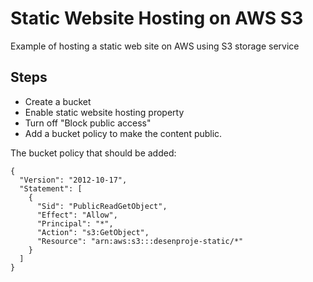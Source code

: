 # Static Website Hosting on AWS S3
Example of hosting a static web site on AWS using S3 storage service

## Steps
- Create a bucket
- Enable static website hosting property
- Turn off "Block public access"
- Add a bucket policy to make the content public.

The bucket policy that should be added:

```
{
  "Version": "2012-10-17",
  "Statement": [
    {
      "Sid": "PublicReadGetObject",
      "Effect": "Allow",
      "Principal": "*",
      "Action": "s3:GetObject",
      "Resource": "arn:aws:s3:::desenproje-static/*"
    }
  ]
}
```
